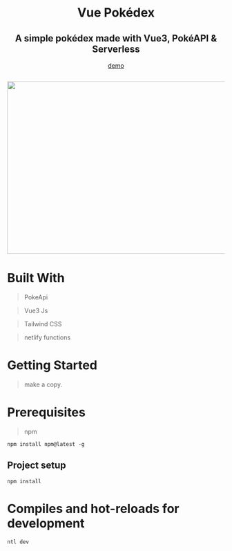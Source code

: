 <div align="center">
  <h1>Vue Pokédex</h1>
  <h2> A simple pokédex made with Vue3, PokéAPI & Serverless </h2>
  <a href="https://vue3-pokeapi-serverless.netlify.app" target="_blank">demo</a>
</div>

![]()
<p align="center">
  <img width="768" height="399"src="https://media.discordapp.net/attachments/809903524463902752/923986922626486372/unknown.png?width=768&height=399">
</p>

# Built With
> PokeApi

>Vue3 Js

>Tailwind CSS

>netlify functions

# Getting Started

> make a copy.

# Prerequisites

> npm
```
npm install npm@latest -g
```

## Project setup

```
npm install
```

# Compiles and hot-reloads for development
```
ntl dev
```